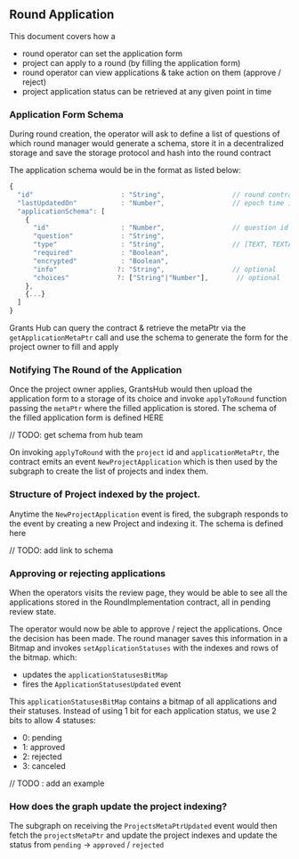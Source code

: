 ## Round Application

This document covers how a
- round operator can set the application form
- project can apply to a round (by filling the application form)
- round operator can view applications & take action on them (approve / reject)
- project application status can be retrieved at any given point in time

### Application Form Schema

During round creation, the operator will ask to define a list of questions of which round manager would generate a schema, store it in a decentralized storage and save the storage protocol and hash into the round contract

The application schema would be in the format as listed below:

```javascript
{
  "id"                      : "String",                 // round contract address
  "lastUpdatedOn"           : "Number",                 // epoch time in milliseconds
  "applicationSchema": [
    {
      "id"                  : "Number",                 // question id
      "question"            : "String",
      "type"                : "String",                 // [TEXT, TEXTAREA, RADIO, MULTIPLE]
      "required"            : "Boolean",
      "encrypted"           : "Boolean",      
      "info"               ?: "String",                 // optional
      "choices"            ?: ["String"|"Number"],       // optional
    },
    {...}
  ]
}
```


Grants Hub can query the contract & retrieve the metaPtr via the `getApplicationMetaPtr` call and use the schema to generate the form for the project owner to fill and apply


### Notifying The Round of the Application

Once the project owner applies, GrantsHub would then upload the application form to a storage of its choice and invoke `applyToRound` function passing the `metaPtr` where the filled application is stored.
The schema of the filled application form is defined HERE

// TODO: get schema from hub team

On invoking `applyToRound` with the `project` id and `applicationMetaPtr`, the contract emits an event `NewProjectApplication` which is then used by the subgraph to create the list of projects and index them.


### Structure of Project indexed by the project.

Anytime the `NewProjectApplication` event is fired, the subgraph responds to the event by creating a new Project and indexing it. The schema is defined here

// TODO: add link to schema


### Approving or rejecting applications

When the operators visits the review page, they would be able to see all the applications stored in the RoundImplementation contract, all in pending review state.

The operator would now be able to approve / reject the applications. Once the decision has been made.
The round manager saves this information in a Bitmap and invokes `setApplicationStatuses` with the indexes and rows of the bitmap.
which:
- updates the `applicationStatusesBitMap`
- fires the `ApplicationStatusesUpdated` event

This `applicationStatusesBitMap` contains a bitmap of all applications and their statuses.
Instead of using 1 bit for each application status, we use 2 bits to allow 4 statuses:
- 0: pending
- 1: approved
- 2: rejected 
- 3: canceled

// TODO : add an example

### How does the graph update the project indexing?

The subgraph on receiving the `ProjectsMetaPtrUpdated` event would then fetch the `projectsMetaPtr` and update the project indexes and update the status from `pending` -> `approved` / `rejected`
